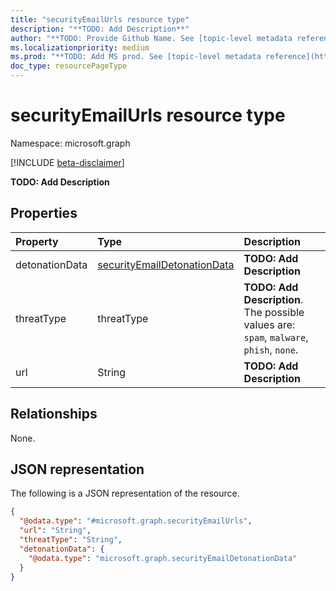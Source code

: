 ```yaml
---
title: "securityEmailUrls resource type"
description: "**TODO: Add Description**"
author: "**TODO: Provide Github Name. See [topic-level metadata reference](https://msgo.azurewebsites.net/add/document/guidelines/metadata.html#topic-level-metadata)**"
ms.localizationpriority: medium
ms.prod: "**TODO: Add MS prod. See [topic-level metadata reference](https://msgo.azurewebsites.net/add/document/guidelines/metadata.html#topic-level-metadata)**"
doc_type: resourcePageType
---
```


# securityEmailUrls resource type

Namespace: microsoft.graph

[!INCLUDE [beta-disclaimer](../../includes/beta-disclaimer.md)]

**TODO: Add Description**

## Properties
|Property|Type|Description|
|:---|:---|:---|
|detonationData|[securityEmailDetonationData](../resources/securityemaildetonationdata.md)|**TODO: Add Description**|
|threatType|threatType|**TODO: Add Description**. The possible values are: `spam`, `malware`, `phish`, `none`.|
|url|String|**TODO: Add Description**|

## Relationships
None.

## JSON representation
The following is a JSON representation of the resource.
<!-- {
  "blockType": "resource",
  "@odata.type": "microsoft.graph.securityEmailUrls"
}
-->
``` json
{
  "@odata.type": "#microsoft.graph.securityEmailUrls",
  "url": "String",
  "threatType": "String",
  "detonationData": {
    "@odata.type": "microsoft.graph.securityEmailDetonationData"
  }
}
```

